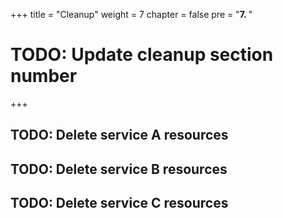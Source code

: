 +++
title = "Cleanup"
weight = 7
chapter = false
pre = "<b>7. </b>"
# TODO: Update cleanup section number
+++

## TODO: Delete service A resources

## TODO: Delete service B resources

## TODO: Delete service C resources
